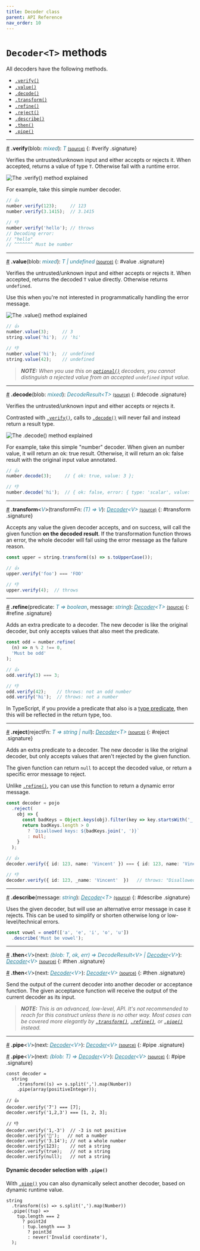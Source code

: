 ```yaml
---
title: Decoder class
parent: API Reference
nav_order: 10
---
```


<!--[[[cog
import cog
import html
import re
import textwrap
from _data import DECODER_METHODS
from _lib import get_markdown, get_signature_html, methodref
]]]-->
<!--[[[end]]] (checksum: d41d8cd98f00b204e9800998ecf8427e) -->

# `Decoder<T>` methods

All decoders have the following methods.

<!-- prettier-ignore-start -->
<!--[[[cog
for name in DECODER_METHODS:
  cog.outl(f'- {methodref(name)}')
]]]-->
- [`.verify()`](/Decoder.html#verify)
- [`.value()`](/Decoder.html#value)
- [`.decode()`](/Decoder.html#decode)
- [`.transform()`](/Decoder.html#transform)
- [`.refine()`](/Decoder.html#refine)
- [`.reject()`](/Decoder.html#reject)
- [`.describe()`](/Decoder.html#describe)
- [`.then()`](/Decoder.html#then)
- [`.pipe()`](/Decoder.html#pipe)
<!--[[[end]]] (checksum: 076ce6c004cb18a363b0b57b48ecaa60) -->

<!--[[[cog
for name in DECODER_METHODS:
  cog.outl('---')
  cog.outl()
  cog.outl(get_signature_html(name))
  cog.outl()
  cog.outl(get_markdown(name))
  cog.outl()
]]]-->
---

<a href="#verify">#</a> **.verify**(blob: <i style="color: #267f99">mixed</i>): <i style="color: #267f99">T</i> [<small>(source)</small>](https://github.com/nvie/decoders/tree/main/src/core/Decoder.ts#L181-L193 'Source')
{: #verify .signature}

Verifies the untrusted/unknown input and either accepts or rejects it.
When accepted, returns a value of type `T`. Otherwise fail with
a runtime error.

<img alt="The .verify() method explained" src="./assets/schematic-verify.png" style="max-width: min(592px, 100%)" />

For example, take this simple number decoder.

```ts
// 👍
number.verify(123);     // 123
number.verify(3.1415);  // 3.1415

// 👎
number.verify('hello'); // throws
// Decoding error:
// "hello"
// ^^^^^^^ Must be number
```

---

<a href="#value">#</a> **.value**(blob: <i style="color: #267f99">mixed</i>): <i style="color: #267f99">T | undefined</i> [<small>(source)</small>](https://github.com/nvie/decoders/tree/main/src/core/Decoder.ts#L195-L205 'Source')
{: #value .signature}

Verifies the untrusted/unknown input and either accepts or rejects it.
When accepted, returns the decoded `T` value directly. Otherwise returns
`undefined`.

Use this when you're not interested in programmatically handling the
error message.

<img alt="The .value() method explained" src="./assets/schematic-value.png" style="max-width: min(592px, 100%)" />

```ts
// 👍
number.value(3);     // 3
string.value('hi');  // 'hi'

// 👎
number.value('hi');  // undefined
string.value(42);    // undefined
```

> _**NOTE:** When you use this on [`optional()`](/api.html#optional) decoders, you cannot distinguish a rejected value from an accepted ``undefined`` input value._

---

<a href="#decode">#</a> **.decode**(blob: <i style="color: #267f99">mixed</i>): <i style="color: #267f99">DecodeResult&lt;T&gt;</i> [<small>(source)</small>](https://github.com/nvie/decoders/tree/main/src/core/Decoder.ts#L169-L179 'Source')
{: #decode .signature}

Verifies the untrusted/unknown input and either accepts or rejects it.

Contrasted with [`.verify()`](/Decoder.html#verify), calls to [`.decode()`](/Decoder.html#decode) will never fail and
instead return a result type.

<img alt="The .decode() method explained" src="./assets/schematic-decode.png" style="max-width: min(592px, 100%)" />

For example, take this simple "number" decoder. When given an number value, it will return an ok: true result. Otherwise, it will return an ok: false result with the original input value annotated.

```ts
// 👍
number.decode(3);     // { ok: true, value: 3 };

// 👎
number.decode('hi');  // { ok: false, error: { type: 'scalar', value: 'hi', text: 'Must be number' } }
```

---

<a href="#transform">#</a> **.transform**&lt;<i style="color: #267f99">V</i>&gt;(transformFn: <i style="color: #267f99">(T) =&gt; V</i>): <i style="color: #267f99"><a href="/Decoder.html" style="color: inherit">Decoder</a>&lt;V&gt;</i> [<small>(source)</small>](https://github.com/nvie/decoders/tree/main/src/core/Decoder.ts#L207-L215 'Source')
{: #transform .signature}

Accepts any value the given decoder accepts, and on success, will call
the given function **on the decoded result**. If the transformation
function throws an error, the whole decoder will fail using the error
message as the failure reason.

```ts
const upper = string.transform((s) => s.toUpperCase());

// 👍
upper.verify('foo') === 'FOO'

// 👎
upper.verify(4);  // throws
```

---

<a href="#refine">#</a> **.refine**(predicate: <i style="color: #267f99">T =&gt; boolean</i>, message: <i style="color: #267f99">string</i>): <i style="color: #267f99"><a href="/Decoder.html" style="color: inherit">Decoder</a>&lt;T&gt;</i> [<small>(source)</small>](https://github.com/nvie/decoders/tree/main/src/core/Decoder.ts#L217-L230 'Source')
{: #refine .signature}

Adds an extra predicate to a decoder. The new decoder is like the
original decoder, but only accepts values that also meet the
predicate.

```ts
const odd = number.refine(
  (n) => n % 2 !== 0,
  'Must be odd'
);

// 👍
odd.verify(3) === 3;

// 👎
odd.verify(42);    // throws: not an odd number
odd.verify('hi');  // throws: not a number
```

In TypeScript, if you provide a predicate that also is a [type predicate](https://www.typescriptlang.org/docs/handbook/2/narrowing.html#using-type-predicates), then this will be reflected in the return type, too.

---

<a href="#reject">#</a> **.reject**(rejectFn: <i style="color: #267f99">T =&gt; string | null</i>): <i style="color: #267f99"><a href="/Decoder.html" style="color: inherit">Decoder</a>&lt;T&gt;</i> [<small>(source)</small>](https://github.com/nvie/decoders/tree/main/src/core/Decoder.ts#L274-L292 'Source')
{: #reject .signature}

Adds an extra predicate to a decoder. The new decoder is like the
original decoder, but only accepts values that aren't rejected by the
given function.

The given function can return `null` to accept the decoded value, or
return a specific error message to reject.

Unlike [`.refine()`](/Decoder.html#refine), you can use this function to return a dynamic error
message.

```ts
const decoder = pojo
  .reject(
    obj => {
      const badKeys = Object.keys(obj).filter(key => key.startsWith('_'));
      return badKeys.length > 0
        ? `Disallowed keys: ${badKeys.join(', ')}`
        : null;
    }
  );

// 👍
decoder.verify({ id: 123, name: 'Vincent' }) === { id: 123, name: 'Vincent' };

// 👎
decoder.verify({ id: 123, _name: 'Vincent'  })   // throws: "Disallowed keys: _name"
```

---

<a href="#describe">#</a> **.describe**(message: <i style="color: #267f99">string</i>): <i style="color: #267f99"><a href="/Decoder.html" style="color: inherit">Decoder</a>&lt;T&gt;</i> [<small>(source)</small>](https://github.com/nvie/decoders/tree/main/src/core/Decoder.ts#L294-L311 'Source')
{: #describe .signature}

Uses the given decoder, but will use an alternative error message in case it rejects. This can be used to simplify or shorten otherwise long or low-level/technical errors.

```ts
const vowel = oneOf(['a', 'e', 'i', 'o', 'u'])
  .describe('Must be vowel');
```

---

<a href="#then">#</a> **.then**&lt;<i style="color: #267f99">V</i>&gt;(next: <i style="color: #267f99">(blob: T, ok, err) =&gt; DecodeResult&lt;V&gt; | <a href="/Decoder.html" style="color: inherit">Decoder</a>&lt;V&gt;</i>): <i style="color: #267f99"><a href="/Decoder.html" style="color: inherit">Decoder</a>&lt;V&gt;</i> [<small>(source)</small>](https://github.com/nvie/decoders/tree/main/src/core/Decoder.ts#L232-L250 'Source')
{: #then .signature}

<a href="#then">#</a> **.then**&lt;<i style="color: #267f99">V</i>&gt;(next: <i style="color: #267f99"><a href="/Decoder.html" style="color: inherit">Decoder</a>&lt;V&gt;</i>): <i style="color: #267f99"><a href="/Decoder.html" style="color: inherit">Decoder</a>&lt;V&gt;</i> [<small>(source)</small>](https://github.com/nvie/decoders/tree/main/src/core/Decoder.ts#L232-L250 'Source')
{: #then .signature}

Send the output of the current decoder into another decoder or acceptance
function. The given acceptance function will receive the output of the
current decoder as its input.

> _**NOTE:** This is an advanced, low-level, API. It's not recommended
> to reach for this construct unless there is no other way. Most cases can
> be covered more elegantly by [`.transform()`](/Decoder.html#transform), [`.refine()`](/Decoder.html#refine), or [`.pipe()`](/Decoder.html#pipe)
> instead._

---

<a href="#pipe">#</a> **.pipe**&lt;<i style="color: #267f99">V</i>&gt;(next: <i style="color: #267f99"><a href="/Decoder.html" style="color: inherit">Decoder</a>&lt;V&gt;</i>): <i style="color: #267f99"><a href="/Decoder.html" style="color: inherit">Decoder</a>&lt;V&gt;</i> [<small>(source)</small>](https://github.com/nvie/decoders/tree/main/src/core/Decoder.ts#L252-L272 'Source')
{: #pipe .signature}

<a href="#pipe">#</a> **.pipe**&lt;<i style="color: #267f99">V</i>&gt;(next: <i style="color: #267f99">(blob: T) =&gt; <a href="/Decoder.html" style="color: inherit">Decoder</a>&lt;V&gt;</i>): <i style="color: #267f99"><a href="/Decoder.html" style="color: inherit">Decoder</a>&lt;V&gt;</i> [<small>(source)</small>](https://github.com/nvie/decoders/tree/main/src/core/Decoder.ts#L252-L272 'Source')
{: #pipe .signature}

```tsx
const decoder =
  string
    .transform((s) => s.split(',').map(Number))
    .pipe(array(positiveInteger));

// 👍
decoder.verify('7') === [7];
decoder.verify('1,2,3') === [1, 2, 3];

// 👎
decoder.verify('1,-3')  // -3 is not positive
decoder.verify('🚀');   // not a number
decoder.verify('3.14'); // not a whole number
decoder.verify(123);    // not a string
decoder.verify(true);   // not a string
decoder.verify(null);   // not a string
```

#### Dynamic decoder selection with ``.pipe()``

With [`.pipe()`](/Decoder.html#pipe) you can also dynamically select another decoder, based on dynamic runtime value.

```tsx
string
  .transform((s) => s.split(',').map(Number))
  .pipe((tup) =>
    tup.length === 2
      ? point2d
      : tup.length === 3
        ? point3d
        : never('Invalid coordinate'),
  );
```

<!--[[[end]]] (checksum: 4f942dcffed13c1c0521ed0a080087b4) -->
<!-- prettier-ignore-end -->
